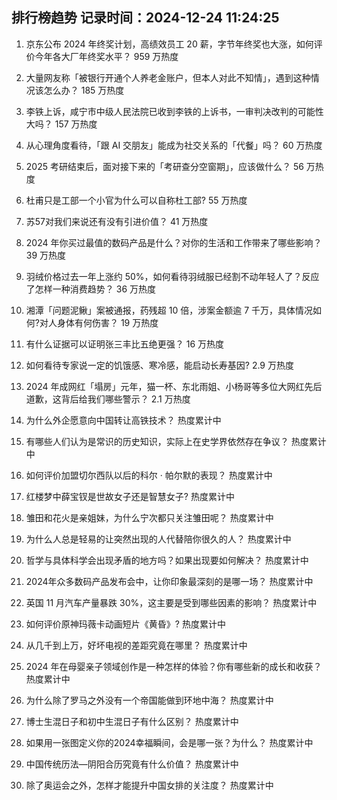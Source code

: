 
## 排行榜趋势 记录时间：2024-12-24 11:24:25
  
  1. 京东公布 2024 年终奖计划，高绩效员工 20 薪，字节年终奖也大涨，如何评价今年各大厂年终奖水平？ 959 万热度
    
  2. 大量网友称「被银行开通个人养老金账户，但本人对此不知情」，遇到这种情况该怎么办？ 185 万热度
    
  3. 李铁上诉，咸宁市中级人民法院已收到李铁的上诉书，一审判决改判的可能性大吗？ 157 万热度
    
  4. 从心理角度看待，「跟 AI 交朋友」能成为社交关系的「代餐」吗？ 60 万热度
    
  5. 2025 考研结束后，面对接下来的「考研查分空窗期」，应该做什么？ 56 万热度
    
  6. 杜甫只是工部一个小官为什么可以自称杜工部? 55 万热度
    
  7. 苏57对我们来说还有没有引进价值？ 41 万热度
    
  8. 2024 年你买过最值的数码产品是什么？对你的生活和工作带来了哪些影响？ 39 万热度
    
  9. 羽绒价格过去一年上涨约 50%，如何看待羽绒服已经割不动年轻人了？反应了怎样一种消费趋势？ 36 万热度
    
  10. 湘潭「问题泥鳅」案被通报，药残超 10 倍，涉案金额逾 7 千万，具体情况如何?对人身体有何伤害？ 19 万热度
    
  11. 有什么证据可以证明张三丰比五绝更强？ 16 万热度
    
  12. 如何看待专家说一定的饥饿感、寒冷感，能启动长寿基因? 2.9 万热度
    
  13. 2024 年成网红「塌房」元年，猫一杯、东北雨姐、小杨哥等多位大网红先后道歉，这背后给我们哪些警示？ 2.1 万热度
    
  14. 为什么外企愿意向中国转让高铁技术？ 热度累计中
    
  15. 有哪些人们认为是常识的历史知识，实际上在史学界依然存在争议？ 热度累计中
    
  16. 如何评价加盟切尔西队以后的科尔 · 帕尔默的表现？ 热度累计中
    
  17. 红楼梦中薛宝钗是世故女子还是智慧女子? 热度累计中
    
  18. 雏田和花火是亲姐妹，为什么宁次都只关注雏田呢？ 热度累计中
    
  19. 为什么人总是轻易的让突然出现的人代替陪你很久的人？ 热度累计中
    
  20. 哲学与具体科学会出现矛盾的地方吗？如果出现要如何解决？ 热度累计中
    
  21. 2024年众多数码产品发布会中，让你印象最深刻的是哪一场？ 热度累计中
    
  22. 英国 11 月汽车产量暴跌 30%，这主要是受到哪些因素的影响？ 热度累计中
    
  23. 如何评价原神玛薇卡动画短片《黄昏》? 热度累计中
    
  24. 从几千到上万，好坏电视的差距究竟在哪里？ 热度累计中
    
  25. 2024 年在母婴亲子领域创作是一种怎样的体验？你有哪些新的成长和收获？ 热度累计中
    
  26. 为什么除了罗马之外没有一个帝国能做到环地中海？ 热度累计中
    
  27. 博士生混日子和初中生混日子有什么区别？ 热度累计中
    
  28. 如果用一张图定义你的2024幸福瞬间，会是哪一张？为什么？ 热度累计中
    
  29. 中国传统历法—阴阳合历究竟有什么价值？ 热度累计中
    
  30. 除了奥运会之外，怎样才能提升中国女排的关注度？ 热度累计中
    